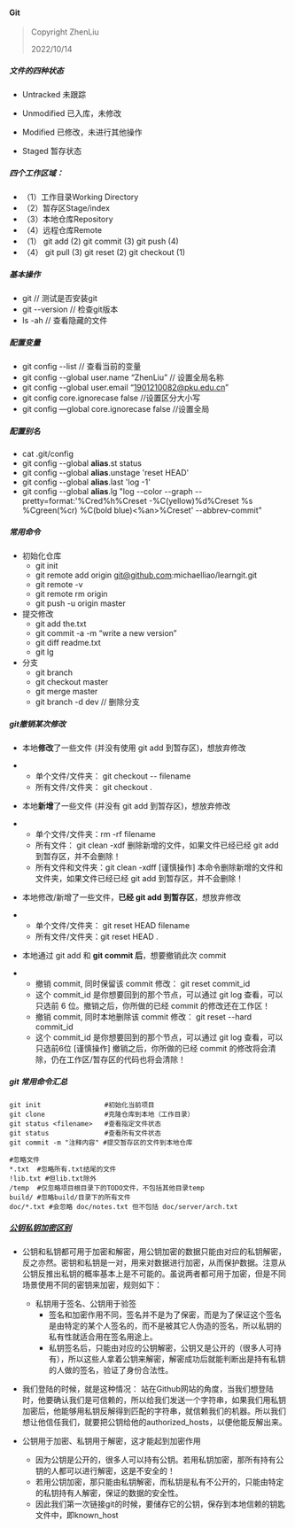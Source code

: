 #### Git

> Copyright ZhenLiu
>
> 2022/10/14



##### 文件的四种状态

- Untracked 未跟踪

- Unmodified 已入库，未修改

- Modified 已修改，未进行其他操作

- Staged 暂存状态

  

##### 四个工作区域：

- （1）工作目录Working Directory  
- （2）暂存区Stage/index
- （3）本地仓库Repository
- （4）远程仓库Remote
- （1） git add (2)  git commit (3) git push (4) 
- （4） git pull (3) git reset   (2)  git checkout (1)





##### 基本操作

- git    // 测试是否安装git
- git --version  // 检查git版本
- ls -ah // 查看隐藏的文件



##### 配置变量

- git config --list   // 查看当前的变量  
- git config --global user.name “ZhenLiu”   // 设置全局名称
- git config --global user.email “1901210082@pku.edu.cn”
- git config core.ignorecase false //设置区分大小写
- git config —global core.ignorecase false //设置全局



##### 配置别名

- cat .git/config 
- git config --global **alias**.st status
- git config --global **alias**.unstage 'reset HEAD'
- git config --global **alias**.last 'log -1'
- git config --global **alias**.lg "log --color --graph --pretty=format:'%Cred%h%Creset -%C(yellow)%d%Creset %s %Cgreen(%cr) %C(bold blue)<%an>%Creset' --abbrev-commit"



##### 常用命令

- 初始化仓库
  - git init
  - git remote add origin git@github.com:michaelliao/learngit.git
  -  git remote -v
  - git remote rm origin
  - git push -u origin master
- 提交修改
  - git add the.txt
  - git commit -a -m “write a new version”
  - git diff readme.txt
  - git lg
- 分支
  - git branch
  - git checkout master
  - git merge master 
  - git branch -d dev  // 删除分支



##### git撤销某次修改

- 本地**修改**了一些文件 (并没有使用 git add 到暂存区)，想放弃修改

- - 单个文件/文件夹： git checkout -- filename
  - 所有文件/文件夹： git checkout .

- 本地**新增**了一些文件 (并没有 git add 到暂存区)，想放弃修改

- - 单个文件/文件夹：rm -rf filename
  - 所有文件： git clean -xdf      删除新增的文件，如果文件已经已经 git add 到暂存区，并不会删除！
  - 所有文件和文件夹：git clean -xdff    [谨慎操作] 本命令删除新增的文件和文件夹，如果文件已经已经 git add 到暂存区，并不会删除！

- 本地修改/新增了一些文件，**已经 git add 到暂存区**，想放弃修改

- - 单个文件/文件夹： git reset HEAD filename
  - 所有文件/文件夹：git reset HEAD .

- 本地通过 git add 和 **git commit 后**，想要撤销此次 commit

- - 撤销 commit, 同时保留该 commit 修改： git reset commit_id
  - 这个 commit_id 是你想要回到的那个节点，可以通过 git log 查看，可以只选前 6 位。撤销之后，你所做的已经 commit 的修改还在工作区！
  - 撤销 commit, 同时本地删除该 commit 修改： git reset --hard commit_id
  - 这个 commit_id 是你想要回到的那个节点，可以通过 git log 查看，可以只选前6位 [谨慎操作] 撤销之后，你所做的已经 commit 的修改将会清除，仍在工作区/暂存区的代码也将会清除！



##### git 常用命令汇总

```
git init                #初始化当前项目
git clone               #克隆仓库到本地（工作目录）
git status <filename>   #查看指定文件状态
git status              #查看所有文件状态
git commit -m "注释内容" #提交暂存区的文件到本地仓库

#忽略文件
*.txt  #忽略所有.txt结尾的文件
!lib.txt #但lib.txt除外
/temp  #仅忽略项目根目录下的TODO文件，不包括其他目录temp
build/ #忽略build/目录下的所有文件
doc/*.txt #会忽略 doc/notes.txt 但不包括 doc/server/arch.txt
```





##### [公钥私钥加密区别](https://www.cnblogs.com/dzblog/p/6930147.html)

- 公钥和私钥都可用于加密和解密，用公钥加密的数据只能由对应的私钥解密，反之亦然。密钥和私钥是一对，用来对数据进行加密，从而保护数据。注意从公钥反推出私钥的概率基本上是不可能的。虽说两者都可用于加密，但是不同场景使用不同的密钥来加密，规则如下：
  - 私钥用于签名、公钥用于验签
    - 签名和加密作用不同，签名并不是为了保密，而是为了保证这个签名是由特定的某个人签名的，而不是被其它人伪造的签名，所以私钥的私有性就适合用在签名用途上。
    - 私钥签名后，只能由对应的公钥解密，公钥又是公开的（很多人可持有），所以这些人拿着公钥来解密，解密成功后就能判断出是持有私钥的人做的签名，验证了身份合法性。

- 我们登陆的时候，就是这种情况：  站在Github网站的角度，当我们想登陆时，他要确认我们是可信赖的，所以给我们发送一个字符串，如果我们用私钥加密后，他能够用私钥反解得到匹配的字符串，就信赖我们的机器。所以我们想让他信任我们，就要把公钥给他的authorized_hosts，以便他能反解出来。
- 公钥用于加密、私钥用于解密，这才能起到加密作用
  - 因为公钥是公开的，很多人可以持有公钥。若用私钥加密，那所有持有公钥的人都可以进行解密，这是不安全的！
  - 若用公钥加密，那只能由私钥解密，而私钥是私有不公开的，只能由特定的私钥持有人解密，保证的数据的安全性。
  -  因此我们第一次链接git的时候，要储存它的公钥，保存到本地信赖的钥匙文件中，即known_host
